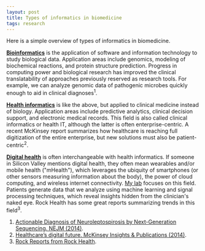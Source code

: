 ```yaml
---
layout: post
title: Types of informatics in biomedicine
tags: research
---
```


Here is a simple overview of types of informatics in biomedicine.

[**Bioinformatics**](http://en.wikipedia.org/wiki/Bioinformatics) is the application of software and information technology to study biological data. Application areas include genomics, modeling of biochemical reactions, and protein structure prediction. Progress in computing power and biological research has improved the clinical translatability of approaches previously reserved as research tools. For example, we can analyze genomic data of pathogenic microbes quickly enough to aid in clinical diagnoses<sup>1</sup>.

[**Health informatics**](http://en.wikipedia.org/wiki/Health_informatics) is like the above, but applied to clinical medicine instead of biology. Application areas include predictive analytics, clinical decision support, and electronic medical records. This field is also called clinical informatics or health IT, although the latter is often enterprise-centric. A recent McKinsey report summarizes how healthcare is reaching full digitization of the entire enterprise, but new solutions must also be patient-centric<sup>2</sup>.

[**Digital health**](http://en.wikipedia.org/wiki/Digital_health) is often interchangeable with health informatics. If someone in Silicon Valley mentions digital health, they often mean wearables and/or mobile health ("mHealth"), which leverages the ubiquity of smartphones (or other sensors measuring information about the body), the power of cloud computing, and wireless internet connectivity. [My lab](http://gdclifford.info) focuses on this field. Patients generate data that we analyze using machine learning and signal processing techniques, which reveal insights hidden from the clinician's naked eye. Rock Health has some great reports summarizing trends in this field<sup>3</sup>.

1. [Actionable Diagnosis of Neuroleptospirosis by Next-Generation Sequencing. NEJM (2014)](http://www.nejm.org/doi/full/10.1056/NEJMoa1401268).
2. [Healthcare’s digital future. McKinsey Insights & Publications (2014)](http://www.mckinsey.com/insights/health_systems_and_services/healthcares_digital_future).
3. [Rock Reports from Rock Health](http://rockhealth.com/resources/rock-reports/).
